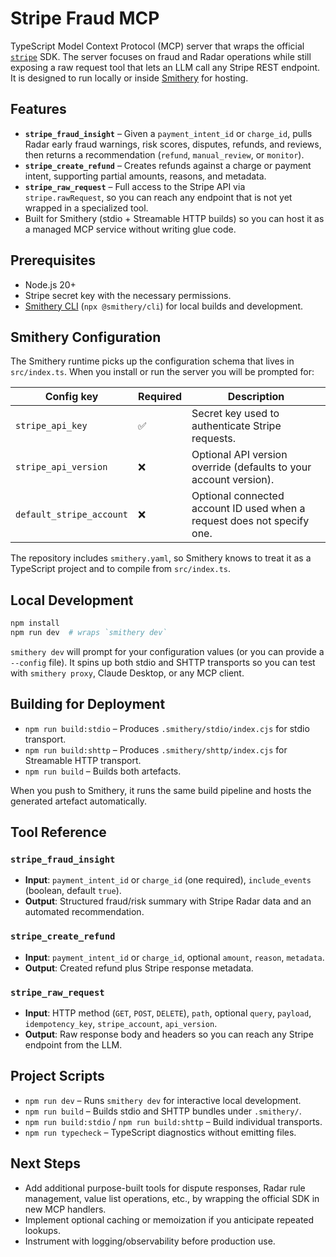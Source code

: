 # Stripe Fraud MCP

TypeScript Model Context Protocol (MCP) server that wraps the official [`stripe`](https://github.com/stripe/stripe-node) SDK. The server focuses on fraud and Radar operations while still exposing a raw request tool that lets an LLM call any Stripe REST endpoint. It is designed to run locally or inside [Smithery](https://smithery.ai/) for hosting.

## Features
- **`stripe_fraud_insight`** – Given a `payment_intent_id` or `charge_id`, pulls Radar early fraud warnings, risk scores, disputes, refunds, and reviews, then returns a recommendation (`refund`, `manual_review`, or `monitor`).
- **`stripe_create_refund`** – Creates refunds against a charge or payment intent, supporting partial amounts, reasons, and metadata.
- **`stripe_raw_request`** – Full access to the Stripe API via `stripe.rawRequest`, so you can reach any endpoint that is not yet wrapped in a specialized tool.
- Built for Smithery (stdio + Streamable HTTP builds) so you can host it as a managed MCP service without writing glue code.

## Prerequisites
- Node.js 20+
- Stripe secret key with the necessary permissions.
- [Smithery CLI](https://smithery.ai/docs) (`npx @smithery/cli`) for local builds and development.

## Smithery Configuration

The Smithery runtime picks up the configuration schema that lives in `src/index.ts`. When you install or run the server you will be prompted for:

| Config key | Required | Description |
|------------|----------|-------------|
| `stripe_api_key` | ✅ | Secret key used to authenticate Stripe requests. |
| `stripe_api_version` | ❌ | Optional API version override (defaults to your account version). |
| `default_stripe_account` | ❌ | Optional connected account ID used when a request does not specify one. |

The repository includes `smithery.yaml`, so Smithery knows to treat it as a TypeScript project and to compile from `src/index.ts`.

## Local Development
```bash
npm install
npm run dev  # wraps `smithery dev`
```

`smithery dev` will prompt for your configuration values (or you can provide a `--config` file). It spins up both stdio and SHTTP transports so you can test with `smithery proxy`, Claude Desktop, or any MCP client.

## Building for Deployment
- `npm run build:stdio` – Produces `.smithery/stdio/index.cjs` for stdio transport.
- `npm run build:shttp` – Produces `.smithery/shttp/index.cjs` for Streamable HTTP transport.
- `npm run build` – Builds both artefacts.

When you push to Smithery, it runs the same build pipeline and hosts the generated artefact automatically.

## Tool Reference

### `stripe_fraud_insight`
- **Input**: `payment_intent_id` or `charge_id` (one required), `include_events` (boolean, default `true`).
- **Output**: Structured fraud/risk summary with Stripe Radar data and an automated recommendation.

### `stripe_create_refund`
- **Input**: `payment_intent_id` or `charge_id`, optional `amount`, `reason`, `metadata`.
- **Output**: Created refund plus Stripe response metadata.

### `stripe_raw_request`
- **Input**: HTTP method (`GET`, `POST`, `DELETE`), `path`, optional `query`, `payload`, `idempotency_key`, `stripe_account`, `api_version`.
- **Output**: Raw response body and headers so you can reach any Stripe endpoint from the LLM.

## Project Scripts
- `npm run dev` – Runs `smithery dev` for interactive local development.
- `npm run build` – Builds stdio and SHTTP bundles under `.smithery/`.
- `npm run build:stdio` / `npm run build:shttp` – Build individual transports.
- `npm run typecheck` – TypeScript diagnostics without emitting files.

## Next Steps
- Add additional purpose-built tools for dispute responses, Radar rule management, value list operations, etc., by wrapping the official SDK in new MCP handlers.
- Implement optional caching or memoization if you anticipate repeated lookups.
- Instrument with logging/observability before production use.
